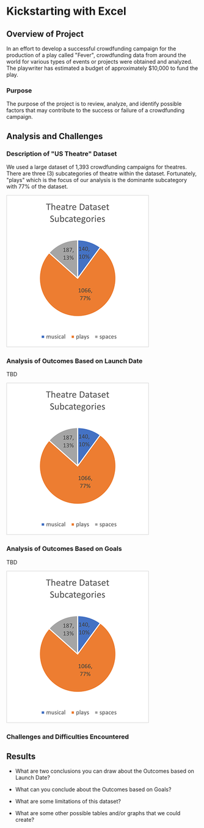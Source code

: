 # Kickstarting with Excel

## Overview of Project
In an effort to develop a successful crowdfunding campaign for the production of a play called "Fever", crowdfunding data from around the world for various types of events or projects were obtained and analyzed. The playwriter has estimated a budget of approximately $10,000 to fund the play. 

### Purpose
The purpose of the project is to review, analyze, and identify possible factors that may contribute to the success or failure of a crowdfunding campaign.

## Analysis and Challenges

### Description of "US Theatre" Dataset
We used a large dataset of 1,393 crowdfunding campaigns for theatres. There are three (3) subcategories of theatre within the dataset. Fortunately, "plays" which is the focus of our analysis is the dominante subcategory with 77% of the dataset.

![Theatre Subcategory Pie Chart](resources/Theatre_Dataset_Subcategories.png)

### Analysis of Outcomes Based on Launch Date
TBD

![Theatre Subcategory Pie Chart](resources/Theatre_Dataset_Subcategories.png)

### Analysis of Outcomes Based on Goals
TBD

![Theatre Subcategory Pie Chart](resources/Theatre_Dataset_Subcategories.png)

### Challenges and Difficulties Encountered

## Results

- What are two conclusions you can draw about the Outcomes based on Launch Date?

- What can you conclude about the Outcomes based on Goals?

- What are some limitations of this dataset?

- What are some other possible tables and/or graphs that we could create?
